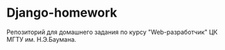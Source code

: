 # Django-homework
Репозиторий для домашнего задания по курсу "Web-разработчик" ЦК МГТУ им. Н.Э.Баумана.
